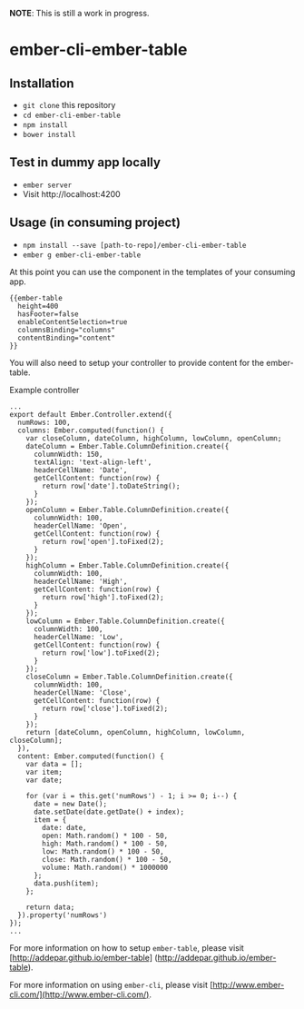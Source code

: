 **NOTE**: This is still a work in progress.

# ember-cli-ember-table

## Installation

* `git clone` this repository
* `cd ember-cli-ember-table`
* `npm install`
* `bower install`

## Test in dummy app locally

* `ember server`
* Visit http://localhost:4200

## Usage (in consuming project)

* `npm install --save [path-to-repo]/ember-cli-ember-table`
* `ember g ember-cli-ember-table`

At this point you can use the component in the templates of your consuming app.

    {{ember-table
      height=400
      hasFooter=false
      enableContentSelection=true
      columnsBinding="columns"
      contentBinding="content"
    }}

You will also need to setup your controller to provide content for the ember-table.

Example controller

    ...
    export default Ember.Controller.extend({
      numRows: 100,
      columns: Ember.computed(function() {
        var closeColumn, dateColumn, highColumn, lowColumn, openColumn;
        dateColumn = Ember.Table.ColumnDefinition.create({
          columnWidth: 150,
          textAlign: 'text-align-left',
          headerCellName: 'Date',
          getCellContent: function(row) {
            return row['date'].toDateString();
          }
        });
        openColumn = Ember.Table.ColumnDefinition.create({
          columnWidth: 100,
          headerCellName: 'Open',
          getCellContent: function(row) {
            return row['open'].toFixed(2);
          }
        });
        highColumn = Ember.Table.ColumnDefinition.create({
          columnWidth: 100,
          headerCellName: 'High',
          getCellContent: function(row) {
            return row['high'].toFixed(2);
          }
        });
        lowColumn = Ember.Table.ColumnDefinition.create({
          columnWidth: 100,
          headerCellName: 'Low',
          getCellContent: function(row) {
            return row['low'].toFixed(2);
          }
        });
        closeColumn = Ember.Table.ColumnDefinition.create({
          columnWidth: 100,
          headerCellName: 'Close',
          getCellContent: function(row) {
            return row['close'].toFixed(2);
          }
        });
        return [dateColumn, openColumn, highColumn, lowColumn, closeColumn];
      }),
      content: Ember.computed(function() {
        var data = [];
        var item;
        var date;

        for (var i = this.get('numRows') - 1; i >= 0; i--) {
          date = new Date();
          date.setDate(date.getDate() + index);
          item = {
            date: date,
            open: Math.random() * 100 - 50,
            high: Math.random() * 100 - 50,
            low: Math.random() * 100 - 50,
            close: Math.random() * 100 - 50,
            volume: Math.random() * 1000000
          };
          data.push(item);
        };

        return data;
      }).property('numRows')
    });
    ...


For more information on how to setup `ember-table`, please visit [http://addepar.github.io/ember-table] (http://addepar.github.io/ember-table).

For more information on using `ember-cli`, please visit [http://www.ember-cli.com/](http://www.ember-cli.com/).
